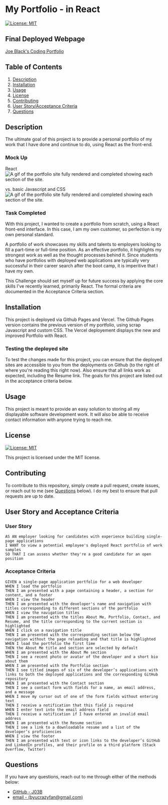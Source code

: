 # My Portfolio - in React

[![License: MIT](https://img.shields.io/badge/License-MIT-yellow.svg)](https://opensource.org/licenses/MIT)

## Final Deployed Webpage

[Joe Black's Coding Portfolio](https://portfolio-i3xy7tznr-j03b.vercel.app/)

## Table of Contents

1. [Description](#description)
2. [Installation](#installation)
3. [Usage](#usage)
4. [License](#license)
5. [Contributing](#contributing)
6. [User Story/Acceptance Criteria](#user-story-and-acceptance-criteria)
7. [Questions](#questions)

## Description

The ultimate goal of this project is to provide a personal portfolio of my work that I have done and continue to do, using React as the front-end.

### Mock Up

React
![A gif of the portfolio site fully rendered and completed showing each section of the site.](./assets/files/React_App.gif)

vs. basic Javascript and CSS
![A gif of the portfolio site fully rendered and completed showing each section of the site.](./assets/files/portfolio_mockup.gif)

### Task Completed

With this project, I wanted to create a portfolio from scratch, using a React front-end interface. In this case, I am my own customer, so perfection is my own personal standard.

A portfolio of work showcases my skills and talents to employers looking to fill a part-time or full-time position. As an effective portfolio, it highlights my strongest work as well as the thought processes behind it. Since students who have portfolios with deployed web applications are typically very successful in their career search after the boot camp, it is imperitive that I have my own.

This Challenge should set myself up for future success by applying the core skills I've recently learned, primarily React. The formal criteria are documented in the Acceptance Criteria section.

## Installation

This project is deployed via Github Pages and Vercel. The Github Pages version contains the previous version of my portfolio, using scrap Javascript and custom CSS. The Vercel deployement displays the new and improved Portfolio with React.

### Testing the deployed site

To test the changes made for this project, you can ensure that the deployed sites are accessible to you from the deployments on Github (to the right of where you're reading this right now). Also ensure that all links work as expected, including the Resume link. The goals for this project are listed out in the acceptance criteria below. 

## Usage

This project is meant to provide an easy solution to storing all my displayable software development work. It will also be able to receive contact information with anyone trying to reach me. 

## License

[![License: MIT](https://img.shields.io/badge/License-MIT-yellow.svg)](https://opensource.org/licenses/MIT)

This project is licensed under the MIT license.

## Contributing

To contribute to this repository, simply create a pull request, create issues, or reach out to me (see [Questions](#questions) below). I do my best to ensure that pull requests are up to date. 

## User Story and Acceptance Criteria

### User Story

```
AS AN employer looking for candidates with experience building single-page applications
I WANT to view a potential employee's deployed React portfolio of work samples
SO THAT I can assess whether they're a good candidate for an open position
```

### Acceptance Criteria

```
GIVEN a single-page application portfolio for a web developer
WHEN I load the portfolio
THEN I am presented with a page containing a header, a section for content, and a footer
WHEN I view the header
THEN I am presented with the developer's name and navigation with titles corresponding to different sections of the portfolio
WHEN I view the navigation titles
THEN I am presented with the titles About Me, Portfolio, Contact, and Resume, and the title corresponding to the current section is highlighted
WHEN I click on a navigation title
THEN I am presented with the corresponding section below the navigation without the page reloading and that title is highlighted
WHEN I load the portfolio the first time
THEN the About Me title and section are selected by default
WHEN I am presented with the About Me section
THEN I see a recent photo or avatar of the developer and a short bio about them
WHEN I am presented with the Portfolio section
THEN I see titled images of six of the developer’s applications with links to both the deployed applications and the corresponding GitHub repository
WHEN I am presented with the Contact section
THEN I see a contact form with fields for a name, an email address, and a message
WHEN I move my cursor out of one of the form fields without entering text
THEN I receive a notification that this field is required
WHEN I enter text into the email address field
THEN I receive a notification if I have entered an invalid email address
WHEN I am presented with the Resume section
THEN I see a link to a downloadable resume and a list of the developer’s proficiencies
WHEN I view the footer
THEN I am presented with text or icon links to the developer’s GitHub and LinkedIn profiles, and their profile on a third platform (Stack Overflow, Twitter)
```

## Questions

If you have any questions, reach out to me through either of the methods below:
- [GitHub - J03B](https://github.com/J03B/)
- [email - (byucrazyfan@gmail.com)](mailto:byucrazyfan@gmail.com)
